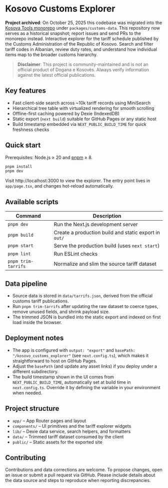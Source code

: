 # Kosovo Customs Explorer

**Project archived**: On October 25, 2025 this codebase was migrated into the [Kosova Tools monorepo](https://github.com/notdian/kosovotools.org) under `packages/customs-data`. This repository now serves as a historical snapshot; report issues and
  send PRs to the monorepo instead.
Interactive explorer for the tariff schedule published by the Customs Administration of the Republic of Kosovo. Search and filter tariff codes in Albanian, review duty rates, and understand how individual items map to the broader customs hierarchy.

> **Disclaimer**: This project is community-maintained and is not an official product of Dogana e Kosovës. Always verify information against the latest official publications.

## Key features

- Fast client-side search across ~10k tariff records using MiniSearch
- Hierarchical tree table with virtualized rendering for smooth scrolling
- Offline-first caching powered by Dexie (IndexedDB)
- Static export (`next build`) suitable for GitHub Pages or any static host
- Build timestamp embedded via `NEXT_PUBLIC_BUILD_TIME` for quick freshness checks

## Quick start

Prerequisites: Node.js ≥ 20 and [pnpm](https://pnpm.io/) ≥ 8.

```bash
pnpm install
pnpm dev
```

Visit http://localhost:3000 to view the explorer. The entry point lives in `app/page.tsx`, and changes hot-reload automatically.

## Available scripts

| Command | Description |
| ------- | ----------- |
| `pnpm dev` | Run the Next.js development server |
| `pnpm build` | Create a production build and static export in `out/` |
| `pnpm start` | Serve the production build (uses `next start`) |
| `pnpm lint` | Run ESLint checks |
| `pnpm trim-tarrifs` | Normalize and slim the source tariff dataset |

## Data pipeline

- Source data is stored in `data/tarrifs.json`, derived from the official customs tariff publications.
- Run `pnpm trim-tarrifs` after updating the raw dataset to coerce types, remove unused fields, and shrink payload size.
- The trimmed JSON is bundled into the static export and indexed on first load inside the browser.

## Deployment notes

- The app is configured with `output: "export"` and `basePath: "/kosovo_customs_explorer"` (see `next.config.ts`), which makes it straightforward to host on GitHub Pages.
- Adjust the `basePath` (and update any asset links) if you deploy under a different subdirectory.
- The build timestamp shown in the UI comes from `NEXT_PUBLIC_BUILD_TIME`, automatically set at build time in `next.config.ts`. Override it by defining the variable in your environment when needed.

## Project structure

- `app/` – App Router pages and layout
- `components/` – UI primitives and the tariff explorer widgets
- `lib/` – Dexie data service, search helpers, and formatters
- `data/` – Trimmed tariff dataset consumed by the client
- `public/` – Static assets for the exported site

## Contributing

Contributions and data corrections are welcome. To propose changes, open an issue or submit a pull request via GitHub. Please include details about the data source and steps to reproduce when reporting discrepancies.
